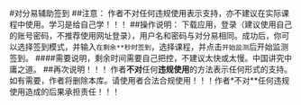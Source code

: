 #对分易辅助签到
##注意：
作者不对任何违规使用表示支持，亦不建议在实际课程中使用。学习是给自己学！！！
##操作说明：
下载应用，登录（建议使用自己的账号密码，不推荐使用网址登录），用户名和密码与对分易相同。成功后，你可以选择签到模式，并输入`在剩余**秒时签到`，选择课程，并点击`开始监测`后开始监测签到。
####需要说明，剩余时间需要自己把控，不建议太快或太慢。中国讲究中庸之道。
##再次说明！！！
作者**不对**任何**违规使用**的方法表示任何形式的支持。如有需要，作者将删除本库。请使用者合法合规使用！！！作者*不对**任何违规使用造成的后果承担责任！！！
